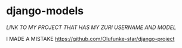 # django-models
*LINK TO MY PROJECT THAT HAS MY ZURI USERNAME AND MODEL*

I MADE A MISTAKE
https://github.com/Olufunke-star/django-project
